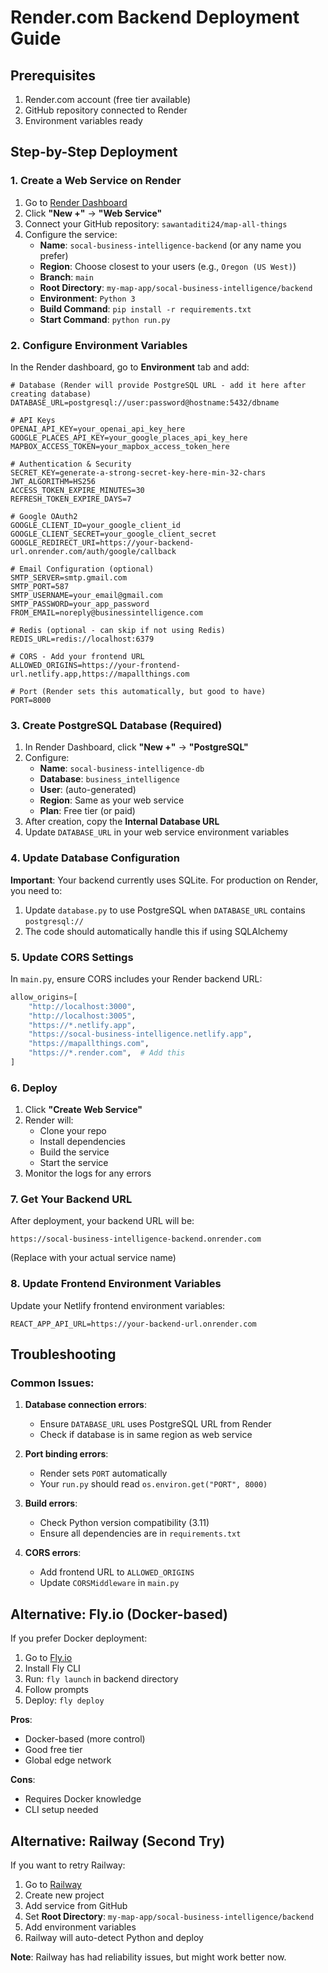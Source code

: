 # Render.com Backend Deployment Guide

## Prerequisites
1. Render.com account (free tier available)
2. GitHub repository connected to Render
3. Environment variables ready

## Step-by-Step Deployment

### 1. Create a Web Service on Render

1. Go to [Render Dashboard](https://dashboard.render.com)
2. Click **"New +"** → **"Web Service"**
3. Connect your GitHub repository: `sawantaditi24/map-all-things`
4. Configure the service:
   - **Name**: `socal-business-intelligence-backend` (or any name you prefer)
   - **Region**: Choose closest to your users (e.g., `Oregon (US West)`)
   - **Branch**: `main`
   - **Root Directory**: `my-map-app/socal-business-intelligence/backend`
   - **Environment**: `Python 3`
   - **Build Command**: `pip install -r requirements.txt`
   - **Start Command**: `python run.py`

### 2. Configure Environment Variables

In the Render dashboard, go to **Environment** tab and add:

```
# Database (Render will provide PostgreSQL URL - add it here after creating database)
DATABASE_URL=postgresql://user:password@hostname:5432/dbname

# API Keys
OPENAI_API_KEY=your_openai_api_key_here
GOOGLE_PLACES_API_KEY=your_google_places_api_key_here
MAPBOX_ACCESS_TOKEN=your_mapbox_access_token_here

# Authentication & Security
SECRET_KEY=generate-a-strong-secret-key-here-min-32-chars
JWT_ALGORITHM=HS256
ACCESS_TOKEN_EXPIRE_MINUTES=30
REFRESH_TOKEN_EXPIRE_DAYS=7

# Google OAuth2
GOOGLE_CLIENT_ID=your_google_client_id
GOOGLE_CLIENT_SECRET=your_google_client_secret
GOOGLE_REDIRECT_URI=https://your-backend-url.onrender.com/auth/google/callback

# Email Configuration (optional)
SMTP_SERVER=smtp.gmail.com
SMTP_PORT=587
SMTP_USERNAME=your_email@gmail.com
SMTP_PASSWORD=your_app_password
FROM_EMAIL=noreply@businessintelligence.com

# Redis (optional - can skip if not using Redis)
REDIS_URL=redis://localhost:6379

# CORS - Add your frontend URL
ALLOWED_ORIGINS=https://your-frontend-url.netlify.app,https://mapallthings.com

# Port (Render sets this automatically, but good to have)
PORT=8000
```

### 3. Create PostgreSQL Database (Required)

1. In Render Dashboard, click **"New +"** → **"PostgreSQL"**
2. Configure:
   - **Name**: `socal-business-intelligence-db`
   - **Database**: `business_intelligence`
   - **User**: (auto-generated)
   - **Region**: Same as your web service
   - **Plan**: Free tier (or paid)
3. After creation, copy the **Internal Database URL**
4. Update `DATABASE_URL` in your web service environment variables

### 4. Update Database Configuration

**Important**: Your backend currently uses SQLite. For production on Render, you need to:

1. Update `database.py` to use PostgreSQL when `DATABASE_URL` contains `postgresql://`
2. The code should automatically handle this if using SQLAlchemy

### 5. Update CORS Settings

In `main.py`, ensure CORS includes your Render backend URL:

```python
allow_origins=[
    "http://localhost:3000",
    "http://localhost:3005",
    "https://*.netlify.app",
    "https://socal-business-intelligence.netlify.app",
    "https://mapallthings.com",
    "https://*.render.com",  # Add this
]
```

### 6. Deploy

1. Click **"Create Web Service"**
2. Render will:
   - Clone your repo
   - Install dependencies
   - Build the service
   - Start the service
3. Monitor the logs for any errors

### 7. Get Your Backend URL

After deployment, your backend URL will be:
```
https://socal-business-intelligence-backend.onrender.com
```

(Replace with your actual service name)

### 8. Update Frontend Environment Variables

Update your Netlify frontend environment variables:

```
REACT_APP_API_URL=https://your-backend-url.onrender.com
```

## Troubleshooting

### Common Issues:

1. **Database connection errors**:
   - Ensure `DATABASE_URL` uses PostgreSQL URL from Render
   - Check if database is in same region as web service

2. **Port binding errors**:
   - Render sets `PORT` automatically
   - Your `run.py` should read `os.environ.get("PORT", 8000)`

3. **Build errors**:
   - Check Python version compatibility (3.11)
   - Ensure all dependencies are in `requirements.txt`

4. **CORS errors**:
   - Add frontend URL to `ALLOWED_ORIGINS`
   - Update `CORSMiddleware` in `main.py`

## Alternative: Fly.io (Docker-based)

If you prefer Docker deployment:

1. Go to [Fly.io](https://fly.io)
2. Install Fly CLI
3. Run: `fly launch` in backend directory
4. Follow prompts
5. Deploy: `fly deploy`

**Pros**: 
- Docker-based (more control)
- Good free tier
- Global edge network

**Cons**:
- Requires Docker knowledge
- CLI setup needed

## Alternative: Railway (Second Try)

If you want to retry Railway:

1. Go to [Railway](https://railway.app)
2. Create new project
3. Add service from GitHub
4. Set **Root Directory**: `my-map-app/socal-business-intelligence/backend`
5. Add environment variables
6. Railway will auto-detect Python and deploy

**Note**: Railway has had reliability issues, but might work better now.

